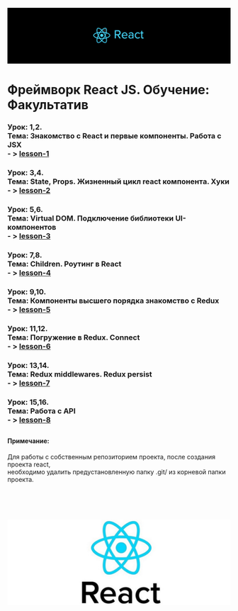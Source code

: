 ![](assets/react-top.png)
# Фреймворк React JS. Обучение: Факультатив
### 
### Урок: 1,2.<br> Тема: Знакомство с React и первые компоненты. Работа с JSX<br> - > [lesson-1](lesson-1/README.md)
### 
### Урок: 3,4.<br> Тема: State, Props. Жизненный цикл react компонента. Хуки<br> - > [lesson-2](lesson-2/README.md)
### 
### Урок: 5,6.<br> Тема: Virtual DOM. Подключение библиотеки UI-компонентов<br> - > [lesson-3](lesson-3/README.md)
### 
### Урок: 7,8.<br> Тема: Children. Роутинг в React<br> - > [lesson-4](lesson-4/README.md)
### 
### Урок: 9,10.<br> Тема: Компоненты высшего порядка знакомство с Redux<br> - > [lesson-5](lesson-5/README.md)
### 
### Урок: 11,12.<br> Тема: Погружение в Redux. Connect<br> - > [lesson-6](lesson-6/README.md)
###
### Урок: 13,14.<br> Тема: Redux middlewares. Redux persist<br> - > [lesson-7](lesson-7/README.md)
### 
### Урок: 15,16.<br> Тема: Работа с API<br> - > [lesson-8](lesson-8/README.md)
##
##
#### **Примечание**: 
Для работы с собственным репозиторием проекта, после создания проекта react, <br> 
необходимо удалить предустановленную папку .git/ из корневой папки проекта.

<br><br><br><br>
![](assets/react.png)
<br><br><br><br>

